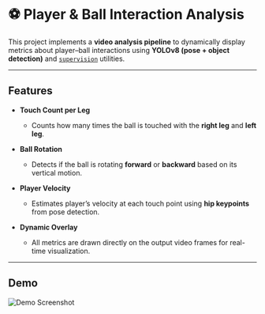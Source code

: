 # ⚽ Player & Ball Interaction Analysis  

This project implements a **video analysis pipeline** to dynamically display metrics about player–ball interactions using **YOLOv8 (pose + object detection)** and [`supervision`](https://github.com/roboflow/supervision) utilities.  

---

## Features  

- **Touch Count per Leg**  
  - Counts how many times the ball is touched with the **right leg** and **left leg**.  

- **Ball Rotation**  
  - Detects if the ball is rotating **forward** or **backward** based on its vertical motion.  

- **Player Velocity**  
  - Estimates player’s velocity at each touch point using **hip keypoints** from pose detection.  

- **Dynamic Overlay**  
  - All metrics are drawn directly on the output video frames for real-time visualization.  

---

## Demo
![Demo Screenshot](demo/Screenshot-2025-08-20-102959.png)



